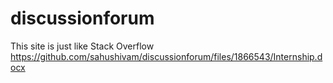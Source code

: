 # discussionforum
This site is just like Stack Overflow 
https://github.com/sahushivam/discussionforum/files/1866543/Internship.docx
